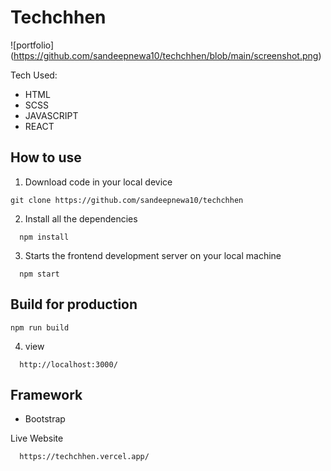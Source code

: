 # Techchhen

![portfolio] (https://github.com/sandeepnewa10/techchhen/blob/main/screenshot.png)

Tech Used:

- HTML
- SCSS
- JAVASCRIPT
- REACT

## How to use

1. Download code in your local device
```
git clone https://github.com/sandeepnewa10/techchhen
```

2. Install all the dependencies
```
  npm install
```

3. Starts the frontend development server on your local machine

```
  npm start
```

## Build for production

```
npm run build
```

4. view 

```
  http://localhost:3000/
```

## Framework
- Bootstrap


Live Website 
```
  https://techchhen.vercel.app/
```